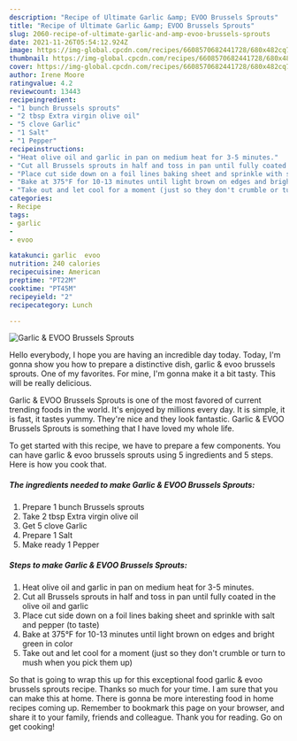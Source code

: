 ```yaml
---
description: "Recipe of Ultimate Garlic &amp; EVOO Brussels Sprouts"
title: "Recipe of Ultimate Garlic &amp; EVOO Brussels Sprouts"
slug: 2060-recipe-of-ultimate-garlic-and-amp-evoo-brussels-sprouts
date: 2021-11-26T05:54:12.924Z
image: https://img-global.cpcdn.com/recipes/6608570682441728/680x482cq70/garlic-evoo-brussels-sprouts-recipe-main-photo.jpg
thumbnail: https://img-global.cpcdn.com/recipes/6608570682441728/680x482cq70/garlic-evoo-brussels-sprouts-recipe-main-photo.jpg
cover: https://img-global.cpcdn.com/recipes/6608570682441728/680x482cq70/garlic-evoo-brussels-sprouts-recipe-main-photo.jpg
author: Irene Moore
ratingvalue: 4.2
reviewcount: 13443
recipeingredient:
- "1 bunch Brussels sprouts"
- "2 tbsp Extra virgin olive oil"
- "5 clove Garlic"
- "1 Salt"
- "1 Pepper"
recipeinstructions:
- "Heat olive oil and garlic in pan on medium heat for 3-5 minutes."
- "Cut all Brussels sprouts in half and toss in pan until fully coated in the olive oil and garlic"
- "Place cut side down on a foil lines baking sheet and sprinkle with salt and pepper (to taste)"
- "Bake at 375°F for 10-13 minutes until light brown on edges and bright green in color"
- "Take out and let cool for a moment (just so they don't crumble or turn to mush when you pick them up)"
categories:
- Recipe
tags:
- garlic
- 
- evoo

katakunci: garlic  evoo 
nutrition: 240 calories
recipecuisine: American
preptime: "PT22M"
cooktime: "PT45M"
recipeyield: "2"
recipecategory: Lunch

---
```



![Garlic & EVOO Brussels Sprouts](https://img-global.cpcdn.com/recipes/6608570682441728/680x482cq70/garlic-evoo-brussels-sprouts-recipe-main-photo.jpg)

Hello everybody, I hope you are having an incredible day today. Today, I'm gonna show you how to prepare a distinctive dish, garlic & evoo brussels sprouts. One of my favorites. For mine, I'm gonna make it a bit tasty. This will be really delicious.

Garlic & EVOO Brussels Sprouts is one of the most favored of current trending foods in the world. It's enjoyed by millions every day. It is simple, it is fast, it tastes yummy. They're nice and they look fantastic. Garlic & EVOO Brussels Sprouts is something that I have loved my whole life.




To get started with this recipe, we have to prepare a few components. You can have garlic & evoo brussels sprouts using 5 ingredients and 5 steps. Here is how you cook that.

<!--inarticleads1-->

##### The ingredients needed to make Garlic & EVOO Brussels Sprouts:

1. Prepare 1 bunch Brussels sprouts
1. Take 2 tbsp Extra virgin olive oil
1. Get 5 clove Garlic
1. Prepare 1 Salt
1. Make ready 1 Pepper




<!--inarticleads2-->

##### Steps to make Garlic & EVOO Brussels Sprouts:

1. Heat olive oil and garlic in pan on medium heat for 3-5 minutes.
1. Cut all Brussels sprouts in half and toss in pan until fully coated in the olive oil and garlic
1. Place cut side down on a foil lines baking sheet and sprinkle with salt and pepper (to taste)
1. Bake at 375°F for 10-13 minutes until light brown on edges and bright green in color
1. Take out and let cool for a moment (just so they don't crumble or turn to mush when you pick them up)




So that is going to wrap this up for this exceptional food garlic & evoo brussels sprouts recipe. Thanks so much for your time. I am sure that you can make this at home. There is gonna be more interesting food in home recipes coming up. Remember to bookmark this page on your browser, and share it to your family, friends and colleague. Thank you for reading. Go on get cooking!
